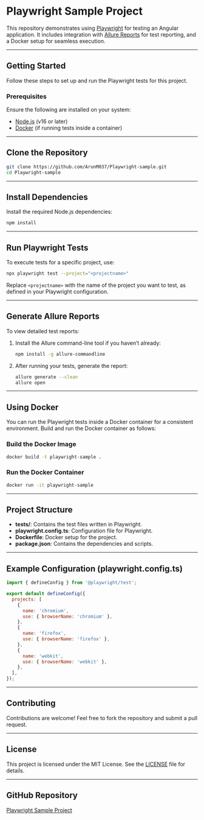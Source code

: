 # Playwright Sample Project

This repository demonstrates using [Playwright](https://playwright.dev/) for testing an Angular application. It includes integration with [Allure Reports](https://github.com/allure-framework/allure-js) for test reporting, and a Docker setup for seamless execution.

---

## Getting Started

Follow these steps to set up and run the Playwright tests for this project.

### Prerequisites

Ensure the following are installed on your system:

- [Node.js](https://nodejs.org/) (v16 or later)
- [Docker](https://www.docker.com/) (if running tests inside a container)

---

## Clone the Repository

```bash
git clone https://github.com/ArunM037/Playwright-sample.git
cd Playwright-sample
```

---

## Install Dependencies

Install the required Node.js dependencies:

```bash
npm install
```

---

## Run Playwright Tests

To execute tests for a specific project, use:

```bash
npx playwright test --project="<projectname>"
```

Replace `<projectname>` with the name of the project you want to test, as defined in your Playwright configuration.

---

## Generate Allure Reports

To view detailed test reports:

1. Install the Allure command-line tool if you haven’t already:
   ```bash
   npm install -g allure-commandline
   ```
2. After running your tests, generate the report:
   ```bash
   allure generate --clean
   allure open
   ```

---

## Using Docker

You can run the Playwright tests inside a Docker container for a consistent environment. Build and run the Docker container as follows:

### Build the Docker Image

```bash
docker build -t playwright-sample .
```

### Run the Docker Container

```bash
docker run -it playwright-sample
```

---

## Project Structure

- **tests/**: Contains the test files written in Playwright.
- **playwright.config.ts**: Configuration file for Playwright.
- **Dockerfile**: Docker setup for the project.
- **package.json**: Contains the dependencies and scripts.

---

## Example Configuration (playwright.config.ts)

```javascript
import { defineConfig } from '@playwright/test';

export default defineConfig({
  projects: [
    {
      name: 'chromium',
      use: { browserName: 'chromium' },
    },
    {
      name: 'firefox',
      use: { browserName: 'firefox' },
    },
    {
      name: 'webkit',
      use: { browserName: 'webkit' },
    },
  ],
});
```

---

## Contributing

Contributions are welcome! Feel free to fork the repository and submit a pull request.

---

## License

This project is licensed under the MIT License. See the [LICENSE](LICENSE) file for details.

---

## GitHub Repository

[Playwright Sample Project](https://github.com/ArunM037/Playwright-sample.git)

